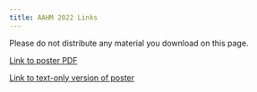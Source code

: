 ```yaml
---
title: AAHM 2022 Links
---
```

Please do not distribute any material you download on this page.

[Link to poster PDF](https://www.google.com)

[Link to text-only version of poster](https://www.google.com)